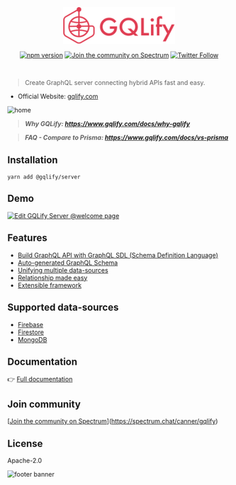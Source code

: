 
<div align="center">

<a href="https://www.gqlify.com"><img src="./resources/logo-pink.svg" width="50%"></a>

</div>

<div align="center">

[![npm version](https://badge.fury.io/js/%40gqlify%2Fserver.svg)](https://badge.fury.io/js/%40gqlify%2Fserver) [![Join the community on Spectrum](https://withspectrum.github.io/badge/badge.svg)](https://spectrum.chat/canner/gqlify) [![Twitter Follow](https://img.shields.io/twitter/follow/cannerIO.svg?style=social&label=Follow)](https://twitter.com/cannerIO)

</div>
<br/>

> Create GraphQL server connecting hybrid APIs fast and easy.

* Official Website: [gqlify.com](https://www.gqlify.com/)


![home](https://i.imgur.com/ojShV9s.png)

> ***Why GQLify: https://www.gqlify.com/docs/why-gqlify***

> ***FAQ - Compare to Prisma: https://www.gqlify.com/docs/vs-prisma***

## Installation
``` console
yarn add @gqlify/server
```

## Demo
[![Edit GQLify Server @welcome page](https://codesandbox.io/static/img/play-codesandbox.svg)](https://codesandbox.io/s/p7wqo43zpx)

## Features
* [Build GraphQL API with GraphQL SDL (Schema Definition Language)](https://www.gqlify.com/docs/quick-start)
* [Auto-generated GraphQL Schema](https://www.gqlify.com/docs/graphql-api-overview)
* [Unifying multiple data-sources](https://www.gqlify.com/docs/data-source-overview)
* [Relationship made easy](https://www.gqlify.com/docs/relationship-overview)
* [Extensible framework](https://www.gqlify.com/docs/graphql-api-plugins)

## Supported data-sources
* [Firebase](https://www.gqlify.com/docs/firebase)
* [Firestore](https://www.gqlify.com/docs/firestore)
* [MongoDB](https://www.gqlify.com/docs/mongodb)

## Documentation
👉 [Full documentation](https://www.gqlify.com/docs)

## Join community

[[Join the community on Spectrum](https://withspectrum.github.io/badge/badge.svg)](https://spectrum.chat/canner/gqlify)


## License

Apache-2.0

![footer banner](https://user-images.githubusercontent.com/26116324/37811196-a437d930-2e93-11e8-97d8-0653ace2a46d.png)
